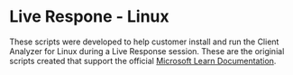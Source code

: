 # Live Respone - Linux

These scripts were developed to help customer install and run the Client Analyzer for Linux during a Live Response session. These are the originial scripts created that support the official [Microsoft Learn Documentation](https://learn.microsoft.com/en-us/defender-endpoint/run-analyzer-linux#use-live-response-in-defender-for-endpoint-to-collect-support-logs).
